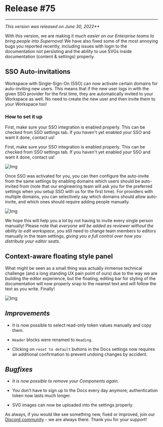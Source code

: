 
# Release #75

---

_This version was released on June 30, 2022**_

With this version, we are making it *much easier on our Enterprise teams to bring people into Supernova*! We have also fixed some of the most annoying bugs you reported recently, including issues with login to the documentation not persisting and the ability to use SVGs inside documentation (content & settings) properly.

## SSO Auto-invitations

Workspace with Single-Sign-On (SSO) can now activate certain domains for auto-inviting new users. This means that if the new user logs in with the given SSO provider for the first time, they are automatically invited to your Workspace as well. No need to create the new user and then invite them to your Workspace too!

### How to set it up

First, make sure your SSO integration is enabled properly. This can be checked from SSO settings tab. If you haven't yet enabled your SSO and want it done, contact us!

First, make sure your SSO integration is enabled properly. This can be checked from SSO settings tab. If you haven't yet enabled your SSO and want it done, contact us!

![Img](https://studio-assets.supernova.io/design-systems/6475/995aab2c-2011-4351-a045-dbbc696128aa.png?Expires=1972252800&Policy=eyJTdGF0ZW1lbnQiOlt7IlJlc291cmNlIjoiaHR0cHM6Ly9zdHVkaW8tYXNzZXRzLnN1cGVybm92YS5pby9kZXNpZ24tc3lzdGVtcy82NDc1Lzk5NWFhYjJjLTIwMTEtNDM1MS1hMDQ1LWRiYmM2OTYxMjhhYS5wbmciLCJDb25kaXRpb24iOnsiRGF0ZUxlc3NUaGFuIjp7IkFXUzpFcG9jaFRpbWUiOjE5NzIyNTI4MDB9fX1dfQ__&Signature=i~EP5RsD1WIfc-xnfjkN181V1UZnFpvg73lGTlpBvx96k9zzMMN7JjFPkZF7aXFmpesUl77F1q4njYCf6kqPFFegEHgyQxvY0Jqk7L05~hiWUEgQSa0WEHOcETyrjCEitkJHIc~q3LNGrtP8dyPFMfSgRaBgjbfTPZRG4V1NM-6BjaK~Ilkj3qyzIhB1onyYK35ZPCE6fvhwvB2lI2I~vOcDuzIbjw8cKiGvbdOcje0iwx8Jfb-vU3N9XGdNOFZeCWqTuhL-5jQNim43QXiw7lPzF7lmvECTWtSW8q46e9EtsAdW6Xu10gEpy01lbuQnxvaR4sgGo-5v0xkuJFoDhw__&Key-Pair-Id=APKAJGK34LCCAUR7N6LA)

Once SSO was activated for you, you can then configure the auto-invite from the same settings by enabling domains which users should be auto-invited from (note that our engineering team will ask you for the preferred settings when you setup SSO with us for the first time). For providers with multiple domains, you can selectively say which domains should allow auto-invite, and which ones should require adding people manually.

![Img](https://studio-assets.supernova.io/design-systems/6475/8a600cba-392a-4f20-a4db-709707e38ddf.png?Expires=1972252800&Policy=eyJTdGF0ZW1lbnQiOlt7IlJlc291cmNlIjoiaHR0cHM6Ly9zdHVkaW8tYXNzZXRzLnN1cGVybm92YS5pby9kZXNpZ24tc3lzdGVtcy82NDc1LzhhNjAwY2JhLTM5MmEtNGYyMC1hNGRiLTcwOTcwN2UzOGRkZi5wbmciLCJDb25kaXRpb24iOnsiRGF0ZUxlc3NUaGFuIjp7IkFXUzpFcG9jaFRpbWUiOjE5NzIyNTI4MDB9fX1dfQ__&Signature=feTjJ3Z~atxggqdnABKwV-DKYCWRi-RHagxZLEZ2mH7~3js8Pwamk2CwB6PjDnBdOwfHt0a6wV7CC6aujiu~jkjX8UAUHC3EuAue7Cxs2vfDuWBxUFbDkXFVU5e0myhWjgow2X~EEvVlyFQVLNJGLYWxpfy9jcG~8GxCBPWz5CtPJ7~lEBkY47UmyjWFvG6sioqsoSuLUR16TzTKXhRW-fUw5WzbevLsFSBDYEvF60EbvYQRlMh9ZTfcB9KA3GKy1J0HgzkOg7ylkkCfYpmzjy9JCbq7GVk3OKyFf2NA4A5SlShQum4iGL0L9xMODkDzFD3egO5f~qlFz6JHLSs9YA__&Key-Pair-Id=APKAJGK34LCCAUR7N6LA)

We hope this will help you a lot by not having to invite every single person manually! Please note that *everyone will be added as reviewer without the ability to edit workspace*, you still need to change team members to editors manually in the team settings, *giving you a full control over how you distribute your editor seats*.

## Context-aware floating style panel

What might be seen as a small thing was actually immense technical challenge (and a long standing UX pain point of ours) due to the way we are building the editor experience, but the floating, editing bar for styling of the documentation will now properly snap to the nearest text and will follow the text as you write. Finally!

![Img](https://studio-assets.supernova.io/design-systems/6475/e0c8f88a-4d43-4209-aaee-f9b32212ca8c.png?Expires=1972252800&Policy=eyJTdGF0ZW1lbnQiOlt7IlJlc291cmNlIjoiaHR0cHM6Ly9zdHVkaW8tYXNzZXRzLnN1cGVybm92YS5pby9kZXNpZ24tc3lzdGVtcy82NDc1L2UwYzhmODhhLTRkNDMtNDIwOS1hYWVlLWY5YjMyMjEyY2E4Yy5wbmciLCJDb25kaXRpb24iOnsiRGF0ZUxlc3NUaGFuIjp7IkFXUzpFcG9jaFRpbWUiOjE5NzIyNTI4MDB9fX1dfQ__&Signature=Uj3BI0b7peuAKspeeSReXU5tdioDLWaOO2LZsRRgdZZ-lv8emYf8bjd7oxz2JkWXCvB0PtEEuuewiNNuxRGDGfO7EF~bf4Bx3VpZrkwXqlR6luH9vXcPd18wGj8VfxwM64Gf1wRma62cbgbRWpyBXSw035zD4qBWBhqSpCR9nslD8eNclu91L74E5fLbmSWAGjpqZtW2Y9ldIw-rLd7A57aeQu0DAlvk64SbY1AWOXthHseuTABTVCTEYk0icp7jgelMd-quMuXbGty6z82VD1O2RZgXoltP8t1pPRAAVgzDZSCANX8W92hY~PzVVlUeYcQu7uF27xbrF~pYJ3JULg__&Key-Pair-Id=APKAJGK34LCCAUR7N6LA)

## *Improvements*

- It is now possible to select read-only token values manually and copy them.

- `Header` blocks were renamed to `Heading`.

- Clicking on `reset to default` buttons in the Docs settings now requires an additional confirmation to prevent undoing changes by accident.

## *Bugfixes*

- *It is now possible to remove your Components again.*

- You don’t have to sign up to the Docs every day anymore; authentication token now lasts much longer.

- SVG images can now be uploaded into the settings properly.

As always, if you would like see something new, fixed or improved, join our [Discord community](https://community.supernova.io/) - we are always there. Thank you for your support!